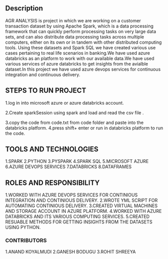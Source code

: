 ## Description

AGR ANALYSIS is project in which  we are working on a customer transaction dataset by using Apache Spark, which is a data processing framework that can quickly perform
processing tasks on very large data sets, and can also distribute data processing tasks across multiple computers, either on its own or in tandem with other distributed computing
tools. Using these datasets and Spark SQL we have created various use cases pertaining to real life scenarios in banking.We have used azure databricks as an platform to work with 
our available data.We have used various services of azure databricks to get insights from the avialble dataset.In this project we have used azure devops services for continuous integration
and continuous delivery.

## STEPS TO RUN PROJECT
1.log in into  microsoft azure or azure databricks account. 

2.Create sparkSession using spark and load and read the csv file .

3.copy the code from code.txt from code folder and paste into the databricks platform.
4.press shift+ enter or run in databricks platform to run the code.

## TOOLS AND TECHNOLOGIES

1.SPARK 
2.PYTHON
3.PYSPARK 
4.SPARK SQL 
5.MICROSOFT AZURE 
6.AZURE DEVOPS SERVICES
7.DATABRICKS
8.DATAFRAMES

## ROLES AND RESPONSIBILITY
1.WORKED WITH AZURE DEVOPS SERVICES FOR CONTINIOUS INTEGRATION AND CONTINIOUS DELIVERY.
2.WROTE YML SCRIPT FOR AUTOMATING  CONTINIOUS DELIVERY.
3.CREATED VIRTUAL MACHINES AND STORAGE ACCOUNT IN AZURE PLATFORM.
4.WORKED WITH AZURE DATABRICKS AND ITS VARIOUS COMPUTING SERVICES.
5.CREATED RESUABLE METHODS FOR GETTING INSIGHTS FROM THE DATASETS USING PYTHON.

### CONTRIBUTORS
1.ANAND KOYALMUDI  2.GANESH BODUGU  3.ROHIT SHREEYA

